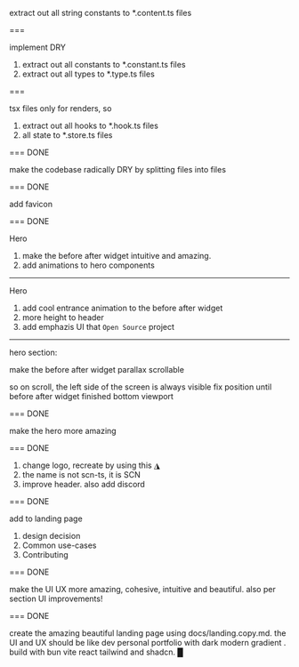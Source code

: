 extract out all string constants to *.content.ts files

===

implement DRY

1. extract out all constants to *.constant.ts files
2. extract out all types to *.type.ts files

===

tsx files only for renders, so

1. extract out all hooks to *.hook.ts files
2. all state to *.store.ts files

=== DONE

make the codebase radically DRY by splitting files into files

=== DONE

add favicon

=== DONE

Hero

1. make the before after widget intuitive and amazing.
2. add animations to hero components

---

Hero

1. add cool entrance animation to the before after widget
2. more height to header
3. add emphazis UI that `Open Source` project

---

hero section:

make the before after widget parallax scrollable

so on scroll, the left side of the screen is always visible fix position until before after widget finished bottom viewport

=== DONE

make the hero more amazing

=== DONE

1. change logo, recreate by using this ◮
2. the name is not scn-ts, it is SCN
3. improve header. also add discord

=== DONE

add to landing page

1. design decision
2. Common use-cases
3. Contributing

=== DONE

make the UI UX more amazing, cohesive, intuitive and beautiful. also per section UI improvements!

=== DONE

create the amazing beautiful landing page using docs/landing.copy.md. the UI and UX should be like dev personal portfolio with dark modern gradient . build with bun vite react tailwind and shadcn. █
